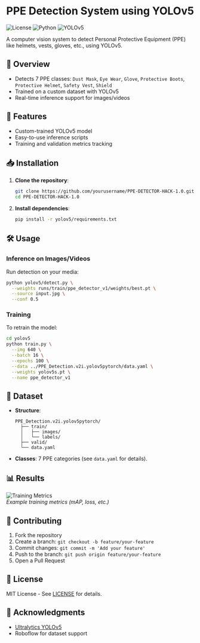 
# PPE Detection System using YOLOv5

![License](https://img.shields.io/badge/License-MIT-blue)
![Python](https://img.shields.io/badge/Python-3.8%2B-green)
![YOLOv5](https://img.shields.io/badge/YOLO-v5-ff69b4)

A computer vision system to detect Personal Protective Equipment (PPE) like helmets, vests, gloves, etc., using YOLOv5. 

## 📌 Overview
- Detects 7 PPE classes: `Dust Mask`, `Eye Wear`, `Glove`, `Protective Boots`, `Protective Helmet`, `Safety Vest`, `Shield`
- Trained on a custom dataset with YOLOv5
- Real-time inference support for images/videos

## 🚀 Features
- Custom-trained YOLOv5 model
- Easy-to-use inference scripts
- Training and validation metrics tracking

## 📥 Installation
1. **Clone the repository**:
   ```bash
   git clone https://github.com/yourusername/PPE-DETECTOR-HACK-1.0.git
   cd PPE-DETECTOR-HACK-1.0
   ```

2. **Install dependencies**:
   ```bash
   pip install -r yolov5/requirements.txt
   ```

## 🛠️ Usage
### Inference on Images/Videos
Run detection on your media:
```bash
python yolov5/detect.py \
  --weights runs/train/ppe_detector_v1/weights/best.pt \
  --source input.jpg \
  --conf 0.5
```

### Training
To retrain the model:
```bash
cd yolov5
python train.py \
  --img 640 \
  --batch 16 \
  --epochs 100 \
  --data ../PPE_Detection.v2i.yolov5pytorch/data.yaml \
  --weights yolov5s.pt \
  --name ppe_detector_v1
```

## 📂 Dataset
- **Structure**:
  ```
  PPE_Detection.v2i.yolov5pytorch/
    ├── train/
    │   ├── images/
    │   └── labels/
    ├── valid/
    └── data.yaml
  ```
- **Classes**: 7 PPE categories (see `data.yaml` for details).

## 📊 Results
![Training Metrics](yolov5/runs/train/ppe_detector_v1/results.png)  
*Example training metrics (mAP, loss, etc.)*

## 🤝 Contributing
1. Fork the repository
2. Create a branch: `git checkout -b feature/your-feature`
3. Commit changes: `git commit -m 'Add your feature'`
4. Push to the branch: `git push origin feature/your-feature`
5. Open a Pull Request

## 📜 License
MIT License - See [LICENSE](LICENSE) for details.

## 🙏 Acknowledgments
- [Ultralytics YOLOv5](https://github.com/ultralytics/yolov5)
- Roboflow for dataset support
```
